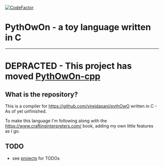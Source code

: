 [![CodeFactor](https://www.codefactor.io/repository/github/ufifty50/pythowon-compiler/badge/master)](https://www.codefactor.io/repository/github/ufifty50/pythowon-compiler/overview/master)
# PythOwOn - a toy language written in C
------------------------------
# DEPRACTED - This project has moved [PythOwOn-cpp](https://github.com/UFifty50/pythOwOn-cpp/)
## What is the repository?
This is a compiler for https://github.com/virejdasani/pythOwO written in C - As of yet unfinished.

To make this language I'm following along with the https://www.craftinginterpreters.com/ book, adding my own little features as I go.

## TODO
- see [projects](https://github.com/users/UFifty50/projects/1) for TODOs

